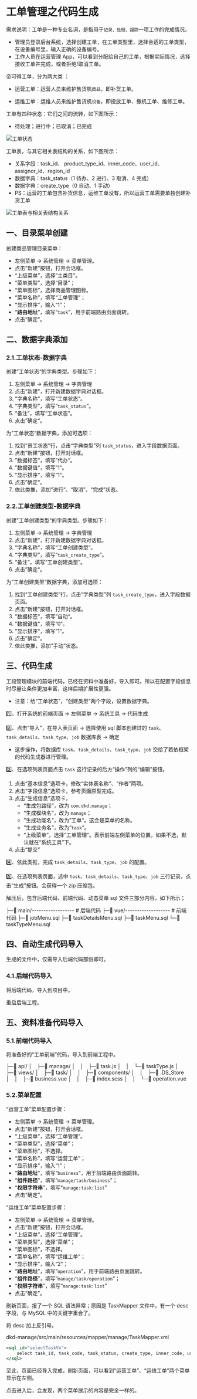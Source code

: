 # 工单管理之代码生成

需求说明：工单是一种专业名词，是指用于`记录、处理、跟踪`一项工作的完成情况。

- 管理员登录后台系统，选择创建工单，在工单类型里，选择合适的工单类型，在设备编号里，输入正确的设备编号。
- 工作人员在运营管理 App，可以看到分配给自己的工单，根据实际情况，选择接收工单并完成，或者拒绝/取消工单。

帝可得工单，分为两大类 ：

- 运营工单：运营人员来维护售货机`商品`，即补货工单。

- 运维工单：运维人员来维护售货机`设备`，即投放工单、撤机工单、维修工单。

工单有四种状态：它们之间的流转，如下图所示：

- 待处理；进行中；已取消；已完成

![工单状态](/Users/zetian/workshop/project/dkd-parent/Note/NodeAssets/工单状态.png)

工单表，与其它相关表结构的关系，如下图所示：

- 关系字段：task_id、 product_type_id、inner_code、user_id、assignor_id、region_id
- 数据字典：task_status（1 待办、2 进行、3 取消、4 完成）
- 数据字典：create_type（0 自动、1 手动）
- PS：运营的工单包含补货信息，运维工单没有，所以运营工单需要单独创建补货工单

![工单表与相关表结构关系](/Users/zetian/workshop/project/dkd-parent/Note/NodeAssets/工单表与相关表结构关系.png)

## 一、目录菜单创建

创建商品管理目录菜单：

- 左侧菜单 -> 系统管理 -> 菜单管理。
- 点击“新建”按钮，打开会话框。
- “上级菜单”，选择“主类目”。
- “菜单类型”，选择“目录”；
- “菜单图标”，选择商品管理图标。
- “菜单名称”，填写“工单管理”；
- “显示排序”，输入“1”；
- “**路由地址**”，填写“`task`”，用于前端路由页面跳转。
- 点击“确定”。

## 二、数据字典添加

### 2.1.工单状态-数据字典

创建”工单状态“的字典类型。步骤如下：

1. 左侧菜单 -> 系统管理 -> 字典管理
2. 点击“新建”，打开新建数据字典对话框。
3. “字典名称”，填写“工单状态”。
4. “字典类型”，填写“`task_status`”。
5. “备注”，填写“工单状态”。
6. 点击”确定“。

为”工单状态“数据字典，添加可选项：

1. 找到“员工状态”行，点击“字典类型”列 `task_status`，进入字段数据页面。
2. 点击”新建“按钮，打开对话框。
3. ”数据标签“，填写”代办“。
4. ”数据键值“，填写”1“。
5. ”显示排序“，填写”1“。
6. 点击”确定“。
7. 依此类推，添加”进行“、“取消”、“完成”状态。

### 2.2.工单创建类型-数据字典

创建”工单创建类型“的字典类型。步骤如下：

1. 左侧菜单 -> 系统管理 -> 字典管理
2. 点击“新建”，打开新建数据字典对话框。
3. “字典名称”，填写“工单创建类型”。
4. “字典类型”，填写“`task_create_type`”。
5. “备注”，填写“工单创建类型”。
6. 点击”确定“。

为”工单创建类型“数据字典，添加可选项：

1. 找到“工单创建类型”行，点击“字典类型”列 `task_create_type`，进入字段数据页面。
2. 点击”新建“按钮，打开对话框。
3. ”数据标签“，填写”自动“。
4. ”数据键值“，填写”0“。
5. ”显示排序“，填写”1“。
6. 点击”确定“。
7. 依此类推，添加”手动“状态。

## 三、代码生成

工段管理模块的前端代码，已经在资料中准备好，导入即可。所以在配置字段信息时尽量让条件更加丰富，这样后期扩展性更强。

- 注意：给“工单状态”，“创建类型”两个字段，设置数据字典。

1️⃣、打开系统的前端页面 -> 左侧菜单 -> 系统工具 -> 代码生成

2️⃣、点击“导入”，在导入表页面 -> 选择使用 sql 脚本创建过的 `task`、`task_details`、`task_type`、`job` 数据库表 -> 确定

- 这步操作，将数据库 `task`、`task_details`、`task_type`、`job` 交给了若依框架的代码生成器进行管理。

3️⃣、在选项列表页面点击 `task` 这行记录的后方“操作”列的“编辑”按钮。

1. 点击“基本信息”选项卡，修改“实体表名称”、“作者”两项。
2. 点击“字段信息”选项卡，参考页面原型完成。
3. 点击“生成信息”选项卡，
   - “生成包路径”，改为 `com.dkd.manage`；
   - “生成模块名”，改为 `manage`；
   - ”生成功能名“，改为”工单“。这会是菜单的名称。
   - “生成业务名”，改为“`task`“。
   - “上级菜单”，选择”工单管理“。表示前端左侧菜单的位置，如果不选，默认就在“系统工具”下。
4. 点击“提交”

4️⃣、依此类推，完成 `task_details`、`task_type`、`job` 的配置。

5️⃣、在选项列表页面，选中 `task`、`task_details`、`task_type`、`job` 三行记录，点击“生成”按钮。会获得一个 zip 压缩包。

解压后，包含后端代码、前端代码、动态菜单 sql 文件三部分内容，如下所示；

├─📁 main/------------------ # 后端代码
├─📁 vue/------------------- # 前端代码
├─📄 jobMenu.sql
├─📄 taskDetailsMenu.sql
├─📄 taskMenu.sql
└─📄 taskTypeMenu.sql

## 四、自动生成代码导入

生成的文件中，仅需导入后端代码部份即可。

### 4.1.后端代码导入

将后端代码，导入到项目中。

重启后端工程。

## 五、资料准备代码导入

### 5.1.前端代码导入

将准备好的“工单前端”代码，导入到前端工程中。

├─📁 api/
│ ├─📁 manage/
│ │ ├─📄 task.js
│ │ └─📄 taskType.js
│ 
├─📁 views/
│ ├─📁 task/
│ │ ├─📁 components/
│ │ ├─📄 .DS_Store
│ │ ├─📄 business.vue
│ │ ├─📄 index.scss
│ │ └─📄 operation.vue

### 5.2.菜单配置

“运营工单”菜单配置步骤：

- 左侧菜单 -> 系统管理 -> 菜单管理。
- 点击“新建”按钮，打开会话框。
- “上级菜单”，选择“工单管理”。
- “菜单类型”，选择“菜单”；
- “菜单图标”，不选择。
- “菜单名称”，填写“运营工单”；
- “显示排序”，输入“1”；
- “**路由地址**”，填写“`business`”，用于前端路由页面跳转。
- “**组件路径**”，填写“`manage/task/business`”；
- “**权限字符串**”，填写“`manage:task:list`”
- 点击“确定”。

“运维工单”菜单配置步骤：

- 左侧菜单 -> 系统管理 -> 菜单管理。
- 点击“新建”按钮，打开会话框。
- “上级菜单”，选择“工单管理”。
- “菜单类型”，选择“菜单”；
- “菜单图标”，不选择。
- “菜单名称”，填写“运维工单”；
- “显示排序”，输入“2”；
- “**路由地址**”，填写“`operation`”，用于前端路由页面跳转。
- “**组件路径**”，填写“`manage/task/operation`”；
- “**权限字符串**”，填写“`manage:task:list`”
- 点击“确定”。

刷新页面，报了一个 SQL 语法异常；原因是 TaskMapper 文件中，有一个 desc 字段，与 MySQL 中的关键字重合了。

将 desc 加上反引号。

dkd-manage/src/main/resources/mapper/manage/TaskMapper.xml

```xml
<sql id="selectTaskVo">
    select task_id, task_code, task_status, create_type, inner_code, user_id, user_name, region_id, `desc`, product_type_id, assignor_id, addr, create_time, update_time from task
</sql>
```

至此，页面已经导入完成，刷新页面，可以看到“运营工单”、“运维工单”两个菜单显示在左侧。

点击进入后，会发现，两个菜单展示的内容是完全一样的。
